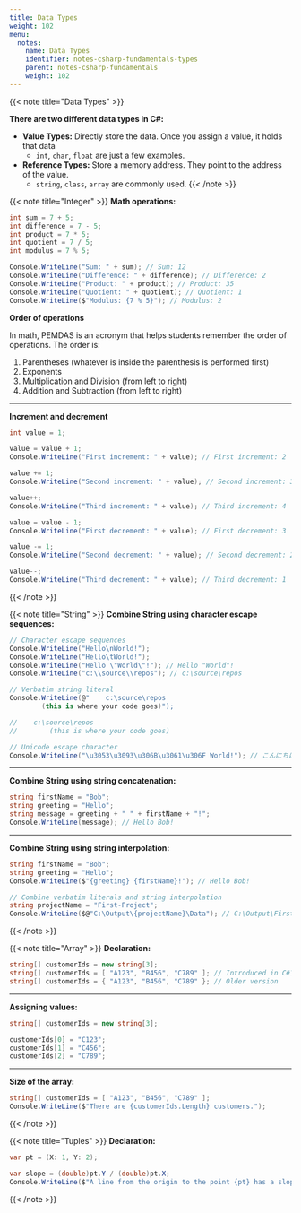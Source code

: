 ```yaml
---
title: Data Types
weight: 102
menu:
  notes:
    name: Data Types
    identifier: notes-csharp-fundamentals-types
    parent: notes-csharp-fundamentals
    weight: 102
---
```


<!-- Data types -->

{{< note title="Data Types" >}}

**There are two different data types in C#:**

- **Value Types:** Directly store the data. Once you assign a value, it holds that data
  - `int`, `char`, `float` are just a few examples.
- **Reference Types:** Store a memory address. They point to the address of the value.
  - `string`, `class`, `array` are commonly used.
{{< /note >}}

<!-- Integer data type -->

{{< note title="Integer" >}}
**Math operations:**

```csharp
int sum = 7 + 5;
int difference = 7 - 5;
int product = 7 * 5;
int quotient = 7 / 5;
int modulus = 7 % 5;

Console.WriteLine("Sum: " + sum); // Sum: 12
Console.WriteLine("Difference: " + difference); // Difference: 2
Console.WriteLine("Product: " + product); // Product: 35
Console.WriteLine("Quotient: " + quotient); // Quotient: 1
Console.WriteLine($"Modulus: {7 % 5}"); // Modulus: 2
```

**Order of operations**

In math, PEMDAS is an acronym that helps students remember the order of operations. The order is:

1. Parentheses (whatever is inside the parenthesis is performed first)
2. Exponents
3. Multiplication and Division (from left to right)
4. Addition and Subtraction (from left to right)

---

**Increment and decrement**

```csharp
int value = 1;

value = value + 1;
Console.WriteLine("First increment: " + value); // First increment: 2

value += 1;
Console.WriteLine("Second increment: " + value); // Second increment: 3

value++;
Console.WriteLine("Third increment: " + value); // Third increment: 4

value = value - 1;
Console.WriteLine("First decrement: " + value); // First decrement: 3

value -= 1;
Console.WriteLine("Second decrement: " + value); // Second decrement: 2

value--;
Console.WriteLine("Third decrement: " + value); // Third decrement: 1
```
{{< /note >}}

<!-- String data type -->

{{< note title="String" >}}
**Combine String using character escape sequences:**
```csharp
// Character escape sequences
Console.WriteLine("Hello\nWorld!");
Console.WriteLine("Hello\tWorld!");
Console.WriteLine("Hello \"World\"!"); // Hello "World"!
Console.WriteLine("c:\\source\\repos"); // c:\source\repos

// Verbatim string literal
Console.WriteLine(@"    c:\source\repos    
        (this is where your code goes)");

//    c:\source\repos    
//        (this is where your code goes)

// Unicode escape character
Console.WriteLine("\u3053\u3093\u306B\u3061\u306F World!"); // こんにちは World!

```

---

**Combine String using string concatenation:**
```csharp
string firstName = "Bob";
string greeting = "Hello";
string message = greeting + " " + firstName + "!";
Console.WriteLine(message); // Hello Bob!
```

---

**Combine String using string interpolation:**
```csharp
string firstName = "Bob";
string greeting = "Hello";
Console.WriteLine($"{greeting} {firstName}!"); // Hello Bob!

// Combine verbatim literals and string interpolation
string projectName = "First-Project";
Console.WriteLine($@"C:\Output\{projectName}\Data"); // C:\Output\First-Project\Data
```
{{< /note >}}

<!-- Array data type -->

{{< note title="Array" >}}
**Declaration:**

```csharp
string[] customerIds = new string[3];
string[] customerIds = [ "A123", "B456", "C789" ]; // Introduced in C#12
string[] customerIds = { "A123", "B456", "C789" }; // Older version
```

---

**Assigning values:**
```csharp
string[] customerIds = new string[3];

customerIds[0] = "C123";
customerIds[1] = "C456";
customerIds[2] = "C789";
```

---

**Size of the array:**
```csharp
string[] customerIds = [ "A123", "B456", "C789" ];
Console.WriteLine($"There are {customerIds.Length} customers.");
```

{{< /note >}}

<!-- Tuples  -->

{{< note title="Tuples" >}}
**Declaration:**

```csharp
var pt = (X: 1, Y: 2);

var slope = (double)pt.Y / (double)pt.X;
Console.WriteLine($"A line from the origin to the point {pt} has a slope of {slope}."); // A line from the origin to the point (1, 2) has a slope of 2.
```

{{< /note >}}